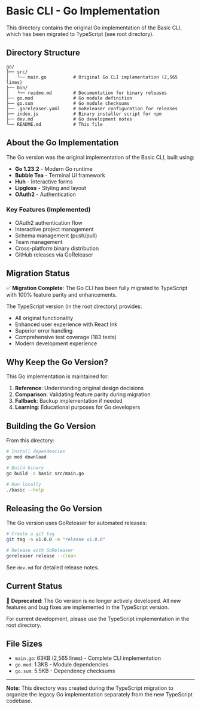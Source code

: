 # Basic CLI - Go Implementation

This directory contains the original Go implementation of the Basic CLI, which has been migrated to TypeScript (see root directory).

## Directory Structure

```
go/
├── src/
│   └── main.go          # Original Go CLI implementation (2,565 lines)
├── bin/
│   └── readme.md        # Documentation for binary releases
├── go.mod               # Go module definition
├── go.sum               # Go module checksums
├── .goreleaser.yaml     # GoReleaser configuration for releases
├── index.js             # Binary installer script for npm
├── dev.md               # Go development notes
└── README.md            # This file
```

## About the Go Implementation

The Go version was the original implementation of the Basic CLI, built using:

- **Go 1.23.2** - Modern Go runtime
- **Bubble Tea** - Terminal UI framework
- **Huh** - Interactive forms
- **Lipgloss** - Styling and layout
- **OAuth2** - Authentication

### Key Features (Implemented)
- OAuth2 authentication flow
- Interactive project management
- Schema management (push/pull)
- Team management
- Cross-platform binary distribution
- GitHub releases via GoReleaser

## Migration Status

✅ **Migration Complete**: The Go CLI has been fully migrated to TypeScript with 100% feature parity and enhancements.

The TypeScript version (in the root directory) provides:
- All original functionality
- Enhanced user experience with React Ink
- Superior error handling
- Comprehensive test coverage (183 tests)
- Modern development experience

## Why Keep the Go Version?

This Go implementation is maintained for:

1. **Reference**: Understanding original design decisions
2. **Comparison**: Validating feature parity during migration
3. **Fallback**: Backup implementation if needed
4. **Learning**: Educational purposes for Go developers

## Building the Go Version

From this directory:

```bash
# Install dependencies
go mod download

# Build binary
go build -o basic src/main.go

# Run locally
./basic --help
```

## Releasing the Go Version

The Go version uses GoReleaser for automated releases:

```bash
# Create a git tag
git tag -a v1.0.0 -m "release v1.0.0"

# Release with GoReleaser
goreleaser release --clean
```

See `dev.md` for detailed release notes.

## Current Status

🚨 **Deprecated**: The Go version is no longer actively developed. All new features and bug fixes are implemented in the TypeScript version.

For current development, please use the TypeScript implementation in the root directory.

## File Sizes
- `main.go`: 63KB (2,565 lines) - Complete CLI implementation
- `go.mod`: 1.3KB - Module dependencies
- `go.sum`: 5.5KB - Dependency checksums

---

**Note**: This directory was created during the TypeScript migration to organize the legacy Go implementation separately from the new TypeScript codebase. 